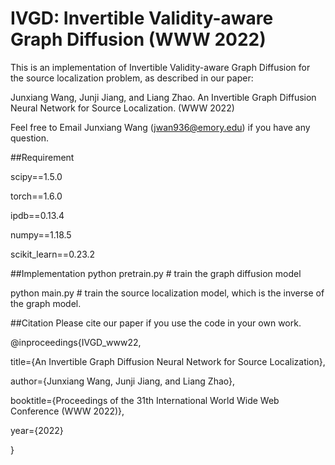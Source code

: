 
# IVGD: Invertible Validity-aware Graph Diffusion (WWW 2022)
This is an implementation of Invertible Validity-aware Graph Diffusion for the source localization problem, as described in our paper:

Junxiang Wang, Junji Jiang, and Liang Zhao. An Invertible Graph Diffusion Neural Network for Source Localization. (WWW 2022)

Feel free to Email Junxiang Wang (jwan936@emory.edu) if you have any question.

##Requirement

scipy==1.5.0

torch==1.6.0

ipdb==0.13.4

numpy==1.18.5

scikit_learn==0.23.2

##Implementation
python pretrain.py # train the graph diffusion model

python main.py # train the source localization model, which is the inverse of the graph model. 

##Citation
Please cite our paper if you use the code in your own work.

@inproceedings{IVGD_www22,

title={An Invertible Graph Diffusion Neural Network for Source Localization},

author={Junxiang Wang, Junji Jiang, and Liang Zhao},

booktitle={Proceedings of the 31th International World Wide Web Conference (WWW 2022)},

year={2022}

}
